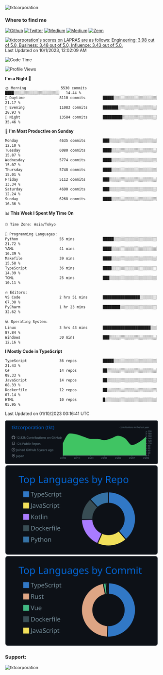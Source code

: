 <p align="left"> <img src="https://komarev.com/ghpvc/?username=tktcorporation&label=Profile%20views&color=0e75b6&style=flat" alt="tktcorporation" /> </p>

<h3>Where to find me</h3>
<p>
<a href="https://github.com/tktcorporation" target="_blank"><img alt="Github" src="https://img.shields.io/badge/GitHub-%2312100E.svg?&style=for-the-badge&logo=Github&logoColor=white" /></a>
<a href="https://twitter.com/tktcorporation" target="_blank"><img alt="Twitter" src="https://img.shields.io/badge/twitter-%231DA1F2.svg?&style=for-the-badge&logo=twitter&logoColor=white" /></a>
<a href="https://www.linkedin.com/in/tktcorporation" target="_blank"><img alt="Medium" src="https://img.shields.io/badge/linkdin-0a66c2.svg?&style=for-the-badge&logo=linkedin&logoColor=white" /></a>
<a href="https://qiita.com/tktcorporation" target="_blank"><img alt="Medium" src="https://img.shields.io/badge/qiita-55C500.svg?&style=for-the-badge&logo=qiita&logoColor=white" /></a>
<a href="https://zenn.dev/tktcorporation" target="_blank"><img alt="Zenn" src="https://img.shields.io/badge/Zenn-3EA8FF.svg?&style=for-the-badge&logo=Zenn&logoColor=white" /></a>
</p>

<!--START_SECTION:lapras-card-->
<p ><a href="https://lapras.com/public/tktcorporation" target="_blank" rel="noopener noreferrer"><img alt="tktcorporation's scores on LAPRAS are as follows: Engineering: 3.98 out of 5.0, Business: 3.48 out of 5.0, Influence: 3.43 out of 5.0." src="https://lapras-card-generator.vercel.app/api/svg?e=3.98&b=3.48&i=3.43&b1=%23232323&b2=%236d6d6d&i1=%23212121&i2=%23818181&l=en" width="300" ></a>  
Last Updated on 10/1/2023, 12:02:09 AM</p>
<!--END_SECTION:lapras-card-->
  
<!--START_SECTION:waka-->
![Code Time](http://img.shields.io/badge/Code%20Time-1%2C163%20hrs%2041%20mins-blue)

![Profile Views](http://img.shields.io/badge/Profile%20Views-1-blue)

**I'm a Night 🦉** 

```text
🌞 Morning                5530 commits        ████░░░░░░░░░░░░░░░░░░░░░   14.44 % 
🌆 Daytime                8110 commits        █████░░░░░░░░░░░░░░░░░░░░   21.17 % 
🌃 Evening                11083 commits       ███████░░░░░░░░░░░░░░░░░░   28.93 % 
🌙 Night                  13584 commits       █████████░░░░░░░░░░░░░░░░   35.46 % 
```
📅 **I'm Most Productive on Sunday** 

```text
Monday                   4635 commits        ███░░░░░░░░░░░░░░░░░░░░░░   12.10 % 
Tuesday                  6080 commits        ████░░░░░░░░░░░░░░░░░░░░░   15.87 % 
Wednesday                5774 commits        ████░░░░░░░░░░░░░░░░░░░░░   15.07 % 
Thursday                 5748 commits        ████░░░░░░░░░░░░░░░░░░░░░   15.01 % 
Friday                   5112 commits        ███░░░░░░░░░░░░░░░░░░░░░░   13.34 % 
Saturday                 4690 commits        ███░░░░░░░░░░░░░░░░░░░░░░   12.24 % 
Sunday                   6268 commits        ████░░░░░░░░░░░░░░░░░░░░░   16.36 % 
```


📊 **This Week I Spent My Time On** 

```text
🕑︎ Time Zone: Asia/Tokyo

💬 Programming Languages: 
Python                   55 mins             █████░░░░░░░░░░░░░░░░░░░░   21.72 % 
YAML                     41 mins             ████░░░░░░░░░░░░░░░░░░░░░   16.39 % 
Makefile                 39 mins             ████░░░░░░░░░░░░░░░░░░░░░   15.58 % 
TypeScript               36 mins             ████░░░░░░░░░░░░░░░░░░░░░   14.39 % 
TOML                     25 mins             ███░░░░░░░░░░░░░░░░░░░░░░   10.11 % 

🔥 Editors: 
VS Code                  2 hrs 51 mins       █████████████████░░░░░░░░   67.38 % 
PyCharm                  1 hr 23 mins        ████████░░░░░░░░░░░░░░░░░   32.62 % 

💻 Operating System: 
Linux                    3 hrs 43 mins       ██████████████████████░░░   87.84 % 
Windows                  30 mins             ███░░░░░░░░░░░░░░░░░░░░░░   12.16 % 
```

**I Mostly Code in TypeScript** 

```text
TypeScript               36 repos            █████░░░░░░░░░░░░░░░░░░░░   21.43 % 
C#                       14 repos            ██░░░░░░░░░░░░░░░░░░░░░░░   08.33 % 
JavaScript               14 repos            ██░░░░░░░░░░░░░░░░░░░░░░░   08.33 % 
Dockerfile               12 repos            ██░░░░░░░░░░░░░░░░░░░░░░░   07.14 % 
HTML                     10 repos            █░░░░░░░░░░░░░░░░░░░░░░░░   05.95 % 
```




 Last Updated on 01/10/2023 00:16:41 UTC
<!--END_SECTION:waka-->

[![](https://raw.githubusercontent.com/tktcorporation/tktcorporation/master/profile-summary-card-output/github_dark/0-profile-details.svg)](https://github.com/vn7n24fzkq/github-profile-summary-cards)
[![](https://raw.githubusercontent.com/tktcorporation/tktcorporation/master/profile-summary-card-output/github_dark/1-repos-per-language.svg)](https://github.com/vn7n24fzkq/github-profile-summary-cards) [![](https://raw.githubusercontent.com/tktcorporation/tktcorporation/master/profile-summary-card-output/github_dark/2-most-commit-language.svg)](https://github.com/vn7n24fzkq/github-profile-summary-cards)

<h3 align="left">Support:</h3>
<p><a href="https://www.buymeacoffee.com/tktcorporation"> <img align="left" src="https://cdn.buymeacoffee.com/buttons/v2/default-yellow.png" height="50" width="210" alt="tktcorporation" /></a></p><br><br>
